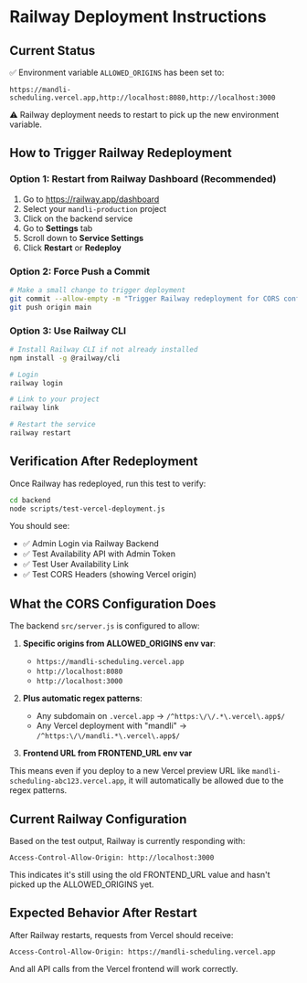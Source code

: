 # Railway Deployment Instructions

## Current Status

✅ Environment variable `ALLOWED_ORIGINS` has been set to:
```
https://mandli-scheduling.vercel.app,http://localhost:8080,http://localhost:3000
```

⚠️ Railway deployment needs to restart to pick up the new environment variable.

## How to Trigger Railway Redeployment

### Option 1: Restart from Railway Dashboard (Recommended)
1. Go to https://railway.app/dashboard
2. Select your `mandli-production` project
3. Click on the backend service
4. Go to **Settings** tab
5. Scroll down to **Service Settings**
6. Click **Restart** or **Redeploy**

### Option 2: Force Push a Commit
```bash
# Make a small change to trigger deployment
git commit --allow-empty -m "Trigger Railway redeployment for CORS config"
git push origin main
```

### Option 3: Use Railway CLI
```bash
# Install Railway CLI if not already installed
npm install -g @railway/cli

# Login
railway login

# Link to your project
railway link

# Restart the service
railway restart
```

## Verification After Redeployment

Once Railway has redeployed, run this test to verify:

```bash
cd backend
node scripts/test-vercel-deployment.js
```

You should see:
- ✅ Admin Login via Railway Backend
- ✅ Test Availability API with Admin Token
- ✅ Test User Availability Link
- ✅ Test CORS Headers (showing Vercel origin)

## What the CORS Configuration Does

The backend `src/server.js` is configured to allow:

1. **Specific origins from ALLOWED_ORIGINS env var**:
   - `https://mandli-scheduling.vercel.app`
   - `http://localhost:8080`
   - `http://localhost:3000`

2. **Plus automatic regex patterns**:
   - Any subdomain on `.vercel.app` → `/^https:\/\/.*\.vercel\.app$/`
   - Any Vercel deployment with "mandli" → `/^https:\/\/mandli.*\.vercel\.app$/`

3. **Frontend URL from FRONTEND_URL env var**

This means even if you deploy to a new Vercel preview URL like `mandli-scheduling-abc123.vercel.app`, it will automatically be allowed due to the regex patterns.

## Current Railway Configuration

Based on the test output, Railway is currently responding with:
```
Access-Control-Allow-Origin: http://localhost:3000
```

This indicates it's still using the old FRONTEND_URL value and hasn't picked up the ALLOWED_ORIGINS yet.

## Expected Behavior After Restart

After Railway restarts, requests from Vercel should receive:
```
Access-Control-Allow-Origin: https://mandli-scheduling.vercel.app
```

And all API calls from the Vercel frontend will work correctly.